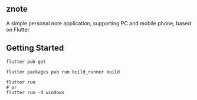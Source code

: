 ## znote

A simple personal note application, supporting PC and mobile phone, based on Flutter

## Getting Started

```
flutter pub get
```

```
flutter packages pub run build_runner build
```

```
flutter run 
# or
flutter run -d windows
```
